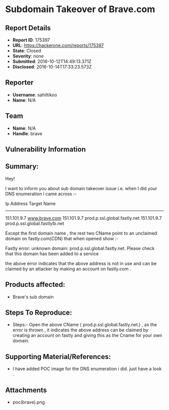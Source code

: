 # Subdomain Takeover of Brave.com

## Report Details
- **Report ID**: 175397
- **URL**: https://hackerone.com/reports/175397
- **State**: Closed
- **Severity**: none
- **Submitted**: 2016-10-12T14:49:13.371Z
- **Disclosed**: 2016-10-14T17:33:23.573Z

## Reporter
- **Username**: sahiltikoo
- **Name**: N/A

## Team
- **Name**: N/A
- **Handle**: brave

## Vulnerability Information
## Summary:

Hey!

I want to inform you about sub domain takeover issue i.e. when I did your DNS enumeration i came across :-

Ip Address        Target Name
----------        -----------
151.101.9.7       www.brave.com
151.101.9.7       prod.p.ssl.global.fastly.net
151.101.9.7       prod.p.ssl.global.fastlylb.net

Except the first domain name , the rest two CName point to an unclaimed domain on fastly.com(CDN) that when opened show :-

Fastly error: unknown domain: prod.p.ssl.global.fastly.net. Please check that this domain has been added to a service

the above error indicates that the above address is not in use and can be claimed by an attacker by making an account on fastly.com . 



## Products affected: 

 *  Brave's sub domain 

## Steps To Reproduce:

 * Steps:- Open the above CName ( prod.p.ssl.global.fastly.net.) , as the error is thrown , it indicates the above address can be claimed by creating an account on fastly and giving this as the Cname for your own domain.

## Supporting Material/References:

  * I have added POC image for the DNS enumeration i did. just have a look .


## Attachments
- poc(brave).png
